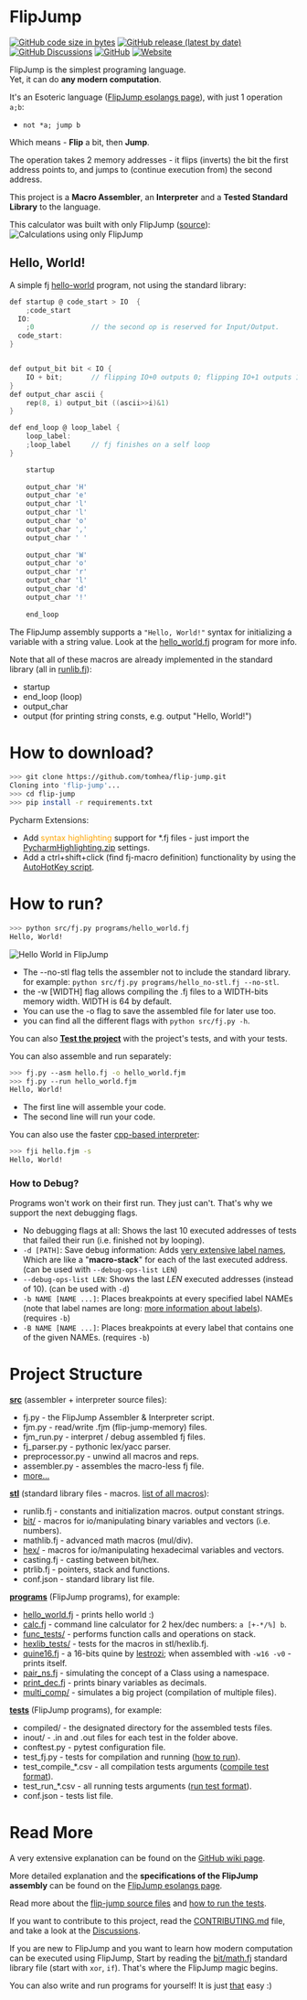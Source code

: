 # FlipJump

[![GitHub code size in bytes](https://img.shields.io/github/languages/code-size/tomhea/flip-jump)](https://github.com/tomhea/flip-jump#project-structure)
[![GitHub release (latest by date)](https://img.shields.io/github/v/release/tomhea/flip-jump)](https://github.com/tomhea/flip-jump/releases/latest)
[![GitHub Discussions](https://img.shields.io/github/discussions/tomhea/flip-jump)](https://github.com/tomhea/flip-jump/discussions)
[![GitHub](https://img.shields.io/github/license/tomhea/flip-jump)](LICENSE)
[![Website](https://img.shields.io/website?down_color=red&down_message=down&up_message=up&url=https%3A%2F%2Fesolangs.org%2Fwiki%2FFlipJump)](https://esolangs.org/wiki/FlipJump)

FlipJump is the simplest programing language.<br>
Yet, it can do **any modern computation**.

It's an Esoteric language ([FlipJump esolangs page](https://esolangs.org/wiki/FlipJump)), with just 1 operation `a;b`:  
- `not *a; jump b`

Which means - **Flip** a bit, then **Jump**.

The operation takes 2 memory addresses - it flips (inverts) the bit the first address points to, and jumps to (continue execution from) the second address.  

This project is a **Macro Assembler**, an **Interpreter** and a **Tested Standard Library** to the language.

This calculator was built with only FlipJump ([source](programs/calc.fj)):
![Calculations using only FlipJump](res/calc.gif)

## Hello, World!

A simple fj [hello-world](programs/print_tests/hello_no-stl.fj) program, not using the standard library:

```c
def startup @ code_start > IO  {
    ;code_start
  IO:
    ;0              // the second op is reserved for Input/Output.
  code_start:
}


def output_bit bit < IO {
    IO + bit;       // flipping IO+0 outputs 0; flipping IO+1 outputs 1.
}
def output_char ascii {
    rep(8, i) output_bit ((ascii>>i)&1)
}

def end_loop @ loop_label {
    loop_label:
    ;loop_label     // fj finishes on a self loop
}

    startup
    
    output_char 'H'
    output_char 'e'
    output_char 'l'
    output_char 'l'
    output_char 'o'
    output_char ','
    output_char ' '
    
    output_char 'W'
    output_char 'o'
    output_char 'r'
    output_char 'l'
    output_char 'd'
    output_char '!'
    
    end_loop

```

The FlipJump assembly supports a ```"Hello, World!"``` syntax for initializing a variable with a string value.
Look at the [hello_world.fj](programs/print_tests/hello_world.fj) program for more info.

Note that all of these macros are already implemented in the standard library (all in [runlib.fj](stl/runlib.fj)):
- startup
- end_loop     (loop)
- output_char
- output       (for printing string consts, e.g. output "Hello, World!")

# How to download?

```bash
>>> git clone https://github.com/tomhea/flip-jump.git
Cloning into 'flip-jump'...
>>> cd flip-jump
>>> pip install -r requirements.txt
```

Pycharm Extensions:
- Add <span style="color:orange">syntax highlighting</span> support for *.fj files - just import the [PycharmHighlighting.zip](ide-extensions/pycharm/PycharmHighlighting.zip) settings.
- Add a ctrl+shift+click (find fj-macro definition) functionality by using the [AutoHotKey script](ide-extensions/pycharm/fj-pycharm-def-finder.ahk).

# How to run?

```bash
>>> python src/fj.py programs/hello_world.fj
Hello, World!
```
![Hello World in FlipJump](res/hello.gif)

  - The --no-stl flag tells the assembler not to include the standard library. for example: `python src/fj.py programs/hello_no-stl.fj --no-stl`.
  - the -w [WIDTH] flag allows compiling the .fj files to a WIDTH-bits memory width. WIDTH is 64 by default.
  - You can use the -o flag to save the assembled file for later use too.
  - you can find all the different flags with `python src/fj.py -h`.

You can also **[Test the project](tests/README.md)** with the project's tests, and with your tests.

You can also assemble and run separately:

```bash
>>> fj.py --asm hello.fj -o hello_world.fjm
>>> fj.py --run hello_world.fjm
Hello, World!
```

- The first line will assemble your code.
- The second line will run your code.

You can also use the faster [cpp-based interpreter](https://github.com/tomhea/fji-cpp):

```bash
>>> fji hello.fjm -s
Hello, World!
```

### How to Debug?
Programs won't work on their first run. They just can't. That's why we support the next debugging flags.

- No debugging flags at all: Shows the last 10 executed addresses of tests that failed their run (i.e. finished not by looping). 
- `-d [PATH]`: Save debug information: Adds [very extensive label names](tests/README.md#example-label-name-youll-get-with-using---debuginfo-len), Which are like a "**macro-stack**" for each of the last executed address. (can be used with `--debug-ops-list LEN`)
- `--debug-ops-list LEN`: Shows the last _LEN_ executed addresses (instead of 10). (can be used with `-d`)
- `-b NAME [NAME ...]`: Places breakpoints at every specified label NAMEs (note that label names are long: [more information about labels](src/README.md#generated-label-names)). (requires `-b`)
- `-B NAME [NAME ...]`: Places breakpoints at every label that contains one of the given NAMEs. (requires `-b`)

# Project Structure

**[src](src/README.md)** (assembler + interpreter source files):
  - fj.py           - the FlipJump Assembler & Interpreter script.
  - fjm.py          - read/write .fjm (flip-jump-memory) files.
  - fjm_run.py      - interpret / debug assembled fj files.
  - fj_parser.py    - pythonic lex/yacc parser.
  - preprocessor.py - unwind all macros and reps.
  - assembler.py    - assembles the macro-less fj file.
  - [more...](src/README.md)

**[stl](stl/README.md)** (standard library files - macros. [list of all macros](https://esolangs.org/wiki/FlipJump#The_Standard_Library)):
  - runlib.fj   - constants and initialization macros. output constant strings.
  - [bit/](stl/README.md#bit)        - macros for io/manipulating binary variables and vectors (i.e. numbers).
  - mathlib.fj  - advanced math macros (mul/div).
  - [hex/](stl/README.md#hex)        - macros for io/manipulating hexadecimal variables and vectors.
  - casting.fj  - casting between bit/hex.
  - ptrlib.fj   - pointers, stack and functions.
  - conf.json   - standard library list file.

**[programs](programs)** (FlipJump programs), for example:
  - [hello_world.fj](programs/print_tests/hello_world.fj)  - prints hello world :)
  - [calc.fj](programs/calc.fj)     - command line calculator for 2 hex/dec numbers: ```a [+-*/%] b```.
  - [func_tests/](programs/func_tests)     - performs function calls and operations on stack.
  - [hexlib_tests/](programs/hexlib_tests)   - tests for the macros in stl/hexlib.fj.
  - [quine16.fj](programs/quine16.fj)  - a 16-bits quine by [lestrozi](https://github.com/lestrozi); when assembled with `-w16 -v0` - prints itself.
  - [pair_ns.fj](programs/concept_checks/pair_ns.fj)  - simulating the concept of a Class using a namespace.
  - [print_dec.fj](programs/print_tests/print_dec.fj)    - prints binary variables as decimals.
  - [multi_comp/](programs/multi_comp) - simulates a big project (compilation of multiple files).

**[tests](tests/README.md)** (FlipJump programs), for example:
  - compiled/   - the designated directory for the assembled tests files.
  - inout/      - .in and .out files for each test in the folder above.
  - conftest.py - pytest configuration file.
  - test_fj.py  - tests for compilation and running ([how to run](tests/README.md#run-the-tests)).
  - test_compile_*.csv  - all compilation tests arguments ([compile test format](tests/README.md#compile-csvs-format)).
  - test_run_*.csv      - all running tests arguments ([run test format](tests/README.md#run-csvs-format)).
  - conf.json   - tests list file.


# Read More

A very extensive explanation can be found on the [GitHub wiki page](https://github.com/tomhea/flip-jump/wiki/Learn-FlipJump).

More detailed explanation and the **specifications of the FlipJump assembly** can be found on the [FlipJump esolangs page](https://esolangs.org/wiki/FlipJump).

Read more about the [flip-jump source files](src/README.md) and [how to run the tests](tests/README.md). 

If you want to contribute to this project, read the [CONTRIBUTING.md](CONTRIBUTING.md) file, and take a look at the [Discussions](https://github.com/tomhea/flip-jump/discussions/148).

If you are new to FlipJump and you want to learn how modern computation can be executed using FlipJump, Start by reading the [bit/math.fj](stl/bit/math.fj) standard library file (start with `xor`, `if`). That's where the FlipJump magic begins.

You can also write and run programs for yourself! It is just [that](README.md#how-to-run) easy :)

